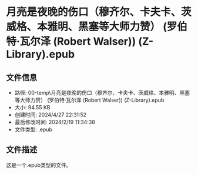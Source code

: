 ﻿# 月亮是夜晚的伤口（穆齐尔、卡夫卡、茨威格、本雅明、黑塞等大师力赞） (罗伯特·瓦尔泽 (Robert Walser)) (Z-Library).epub

## 文件信息
- 路径: 00-temp\月亮是夜晚的伤口（穆齐尔、卡夫卡、茨威格、本雅明、黑塞等大师力赞） (罗伯特·瓦尔泽 (Robert Walser)) (Z-Library).epub
- 大小: 94.55 KB
- 创建时间: 2024/4/27 22:31:52
- 最后修改时间: 2024/2/19 11:34:38
- 文件类型: .epub

## 文件描述
这是一个.epub类型的文件。

